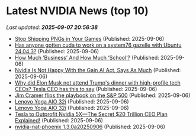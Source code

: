 # Latest NVIDIA News (top 10)
_Last updated: **2025-09-07 20:56:38**_

- [Stop Shipping PNGs in Your Games](https://gamesbymason.com/blog/2025/stop-shipping-pngs/) (Published: 2025-09-06)
- [Has anyone gotten cuda to work on a system76 gazelle with Ubuntu 24.04.3?](https://askubuntu.com/questions/1555622/has-anyone-gotten-cuda-to-work-on-a-system76-gazelle-with-ubuntu-24-04-3) (Published: 2025-09-06)
- [How Much ‘Business’ And How Much ‘School’?](https://www.forbes.com/sites/shivaramrajgopal/2025/09/06/how-much-business-and-how-much-school/) (Published: 2025-09-06)
- [Nvidia Is Not Happy With the Gain AI Act, Says As Much](https://gizmodo.com/nvidia-hates-the-gain-ai-act-2000654972) (Published: 2025-09-06)
- [Why did Elon Musk not attend Trump's dinner with high-profile tech CEOs? Tesla CEO has this to say](https://economictimes.indiatimes.com/news/international/us/why-did-elon-musk-not-attend-trumps-dinner-with-high-profile-tech-ceos-tesla-ceo-has-this-to-say/articleshow/123738886.cms) (Published: 2025-09-06)
- [Jim Cramer flips the playbook on the S&P 500](https://www.thestreet.com/investing/jim-cramer-flips-the-playbook-on-the-s-p-500-) (Published: 2025-09-06)
- [Lenovo Yoga AIO 32i](https://me.pcmag.com/en/old-desktop-pcs/32098/lenovo-yoga-aio-32i) (Published: 2025-09-06)
- [Lenovo Yoga AIO 32i](https://uk.pcmag.com/desktop-pcs/159941/lenovo-yoga-aio-32i) (Published: 2025-09-06)
- [Tesla to Outprofit Nvidia 5X—The Secret $20 Trillion CEO Plan Explained!](https://www.nextbigfuture.com/2025/09/tesla-to-outprofit-nvidia-5x-the-secret-20-trillion-ceo-plan-explained.html) (Published: 2025-09-06)
- [nvidia-nat-phoenix 1.3.0a20250906](https://pypi.org/project/nvidia-nat-phoenix/1.3.0a20250906/) (Published: 2025-09-06)
